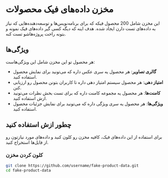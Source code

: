# مخزن داده‌های فیک محصولات

این مخزن شامل 200 محصول فیکه که برای برنامه‌نویس‌ها و توسعه‌دهنده‌هایی که نیاز به داده‌های تست دارن ایجاد شده. هدف اینه که دیگه کسی گیر داده‌های فیک نمونه و بتونه راحت پروژه‌هاشو تست کنه.

## ویژگی‌ها

هر محصول تو این مخزن شامل این ویژگی‌هاست:
- **گالری تصاویر**: هر محصول یه سری عکس داره که می‌تونید برای نمایش محصول استفاده کنید.
- **امتیاز دهی**: هر محصول سیستم امتیاز دهی داره تا کاربران بتونن محصول رو ارزیابی کنن.
- **کامنت‌ها**: هر محصول یه مجموعه کامنت داره که برای تست بخش نظرات می‌تونید ازش استفاده کنید.
- **ویژگی‌ها**: هر محصول یه سری ویژگی داره که می‌تونید برای نمایش جزئیات محصول استفاده کنید.

## چطور ازش استفاده کنید

برای استفاده از این داده‌های فیک، کافیه مخزن رو کلون کنید و داده‌های مورد نیازتون رو از فایل‌ها استخراج کنید.

### کلون کردن مخزن

```bash
git clone https://github.com/username/fake-product-data.git
cd fake-product-data
